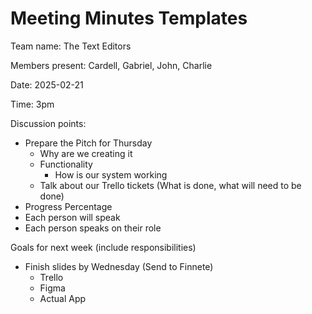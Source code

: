 # Meeting Minutes Templates

Team name: The Text Editors

Members present: Cardell, Gabriel, John, Charlie

Date: 2025-02-21

Time: 3pm

Discussion points:
* Prepare the Pitch for Thursday
  * Why are we creating it
  * Functionality
    * How is our system working
  * Talk about our Trello tickets (What is done, what will need to be done)
* Progress Percentage
* Each person will speak
* Each person speaks on their role


Goals for next week (include responsibilities)
* Finish slides by Wednesday (Send to Finnete)
  * Trello
  * Figma
  * Actual App
